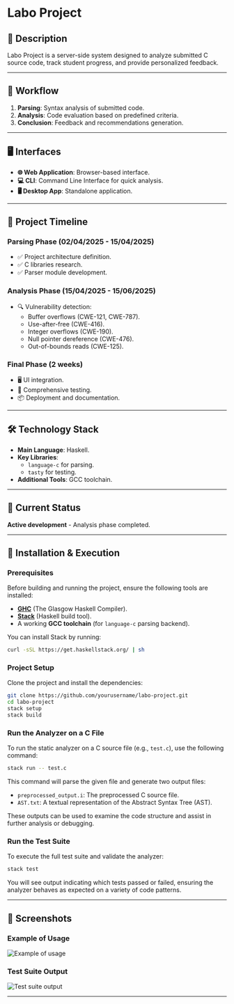 # Labo Project

## 📝 Description
Labo Project is a server-side system designed to analyze submitted C source code, track student progress, and provide personalized feedback.

---

## 🚀 Workflow
1. **Parsing**: Syntax analysis of submitted code.
2. **Analysis**: Code evaluation based on predefined criteria.
3. **Conclusion**: Feedback and recommendations generation.

---

## 🖥 Interfaces
- **🌐 Web Application**: Browser-based interface.
- **💻 CLI**: Command Line Interface for quick analysis.
- **🖥 Desktop App**: Standalone application.

---

## 📅 Project Timeline

### Parsing Phase (02/04/2025 - 15/04/2025)
- ✅ Project architecture definition.
- ✅ C libraries research.
- ✅ Parser module development.

### Analysis Phase (15/04/2025 - 15/06/2025)
- 🔍 Vulnerability detection:
  - Buffer overflows (CWE-121, CWE-787).
  - Use-after-free (CWE-416).
  - Integer overflows (CWE-190).
  - Null pointer dereference (CWE-476).
  - Out-of-bounds reads (CWE-125).

### Final Phase (2 weeks)
- 🖥 UI integration.
- 🧪 Comprehensive testing.
- 📦 Deployment and documentation.

---

## 🛠 Technology Stack
- **Main Language**: Haskell.
- **Key Libraries**:
  - `language-c` for parsing.
  - `tasty` for testing.
- **Additional Tools**: GCC toolchain.

---

## 🔄 Current Status
**Active development** - Analysis phase completed.

---

## 🧰 Installation & Execution

### Prerequisites
Before building and running the project, ensure the following tools are installed:
- [**GHC**](https://www.haskell.org/ghc/) (The Glasgow Haskell Compiler).
- [**Stack**](https://docs.haskellstack.org/en/stable/README/) (Haskell build tool).
- A working **GCC toolchain** (for `language-c` parsing backend).

You can install Stack by running:

```bash
curl -sSL https://get.haskellstack.org/ | sh
```

### Project Setup
Clone the project and install the dependencies:

```bash
git clone https://github.com/yourusername/labo-project.git
cd labo-project
stack setup
stack build
```

### Run the Analyzer on a C File
To run the static analyzer on a C source file (e.g., `test.c`), use the following command:

```bash
stack run -- test.c
```

This command will parse the given file and generate two output files:
- `preprocessed_output.i`: The preprocessed C source file.
- `AST.txt`: A textual representation of the Abstract Syntax Tree (AST).

These outputs can be used to examine the code structure and assist in further analysis or debugging.

### Run the Test Suite
To execute the full test suite and validate the analyzer:

```bash
stack test
```

You will see output indicating which tests passed or failed, ensuring the analyzer behaves as expected on a variety of code patterns.

---

## 📸 Screenshots

### Example of Usage
![Example of usage](https://i.ibb.co/d44vHQNq/Screenshot-From-2025-06-12-15-47-01.png)

### Test Suite Output
![Test suite output](https://i.ibb.co/XrDY59Lg/Screenshot-From-2025-06-12-15-49-15.png)

---

